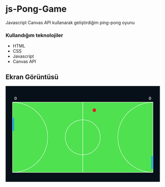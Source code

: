 # js-Pong-Game
Javascript Canvas API kullanarak geliştirdiğim ping-pong oyunu

### Kullandığım teknolojiler
* HTML
* CSS
* Javascript
* Canvas API




## Ekran Görüntüsü
![Screenshot](pong_screenshot.png)
